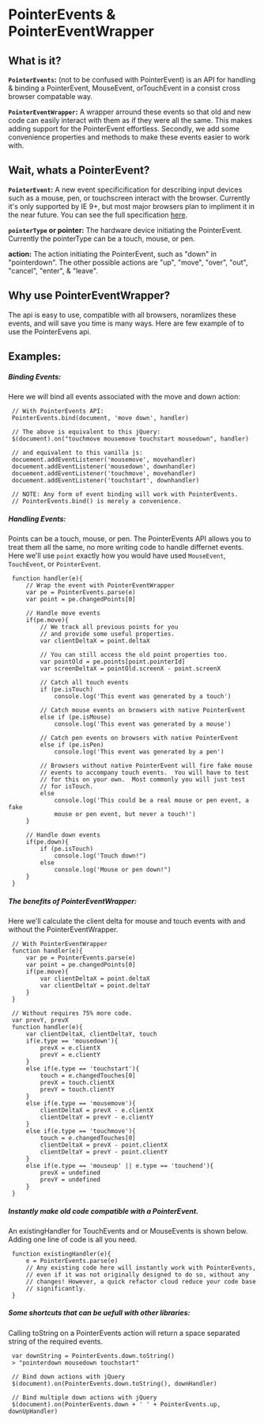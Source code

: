 PointerEvents & PointerEventWrapper
===================================
What is it?
-----------
**`PointerEvents`:** (not to be confused with PointerEvent) is an API for handling & binding a PointerEvent, MouseEvent, orTouchEvent in a consist cross browser compatable way. 

**`PointerEventWrapper`:** A wrapper arround these events so that old and new code can easily interact with them as if they were all the same. This makes adding support for the PointerEvent effortless. Secondly, we add some convenience properties and methods to make these events easier to work with. 

Wait, whats a PointerEvent?
---------------------------
**`PointerEvent`:** A new event specificification for describing input devices such as a mouse, pen, or touchscreen interact with the browser.  Currently it's only supported by IE 9+, but most major browsers plan to impliment it in the near future. You can see the full specification [here](https://www.w3.org/TR/pointerevents/).

**`pointerType` or pointer:** The hardware device initiating the PointerEvent. Currently the pointerType can be a touch, mouse, or pen.

**action:** The action initiating the PointerEvent, such as "down" in "pointerdown".  The other possible actions are "up", "move", "over", "out", "cancel", "enter", & "leave". 

Why use PointerEventWrapper?
----------------------------
The api is easy to use, compatible with all browsers, noramlizes these events, and will save you time is many ways. Here are few example of to use the PointerEvens api.

Examples:
--------
##### Binding Events:
Here we will bind all events associated with the move and down action:

     // With PointerEvents API:
     PointerEvents.bind(document, 'move down', handler)

     // The above is equivalent to this jQuery:
     $(document).on("touchmove mousemove touchstart mousedown", handler)

     // and equivalent to this vanilla js:
     docuement.addEventListener('mousemove', movehandler)
     docuement.addEventListener('mousedown', downhandler)
     docuement.addEventListener('touchmove', movehandler)
     docuement.addEventListener('touchstart', downhandler)

     // NOTE: Any form of event binding will work with PointerEvents.
     // PointerEvents.bind() is merely a convenience.
     
##### Handling Events:
Points can be a touch, mouse, or pen. The PointerEvents API allows you to treat them all the same, no more writing code to handle differnet events. Here we'll use `point` exactly how you would have used `MouseEvent`, `TouchEvent`, or `PointerEvent`.
     
     function handler(e){
         // Wrap the event with PointerEventWrapper
         var pe = PointerEvents.parse(e)
         var point = pe.changedPoints[0]

         // Handle move events
         if(pe.move){
             // We track all previous points for you
             // and provide some useful properties.
             var clientDeltaX = point.deltaX

             // You can still access the old point properties too.
             var pointOld = pe.points[point.pointerId]
             var screenDeltaX = pointOld.screenX - point.screenX

             // Catch all touch events
             if (pe.isTouch)
                 console.log('This event was generated by a touch')

             // Catch mouse events on browsers with native PointerEvent
             else if (pe.isMouse)
                 console.log('This event was generated by a mouse')

             // Catch pen events on browsers with native PointerEvent
             else if (pe.isPen)
                 console.log('This event was generated by a pen')

             // Browsers without native PointerEvent will fire fake mouse
             // events to accompany touch events.  You will have to test
             // for this on your own.  Most commonly you will just test
             // for isTouch.
             else
                 console.log('This could be a real mouse or pen event, a fake
                 mouse or pen event, but never a touch!')
         }

         // Handle down events
         if(pe.down){
             if (pe.isTouch)
                 console.log('Touch down!")
             else
                 console.log('Mouse or pen down!")
         }
     }
     
##### The benefits of PointerEventWrapper:
Here we'll calculate the client delta for mouse and touch events with and without the PointerEventWrapper.

     // With PointerEventWrapper
     function handler(e){
         var pe = PointerEvents.parse(e)
         var point = pe.changedPoints[0]
         if(pe.move){
             var clientDeltaX = point.deltaX
             var clientDeltaY = point.deltaY
         }
     }

     // Without requires 75% more code.
     var prevY, prevX
     function handler(e){
         var clientDeltaX, clientDeltaY, touch
         if(e.type == 'mousedown'){
             prevX = e.clientX
             prevY = e.clientY
         }
         else if(e.type == 'touchstart'){
             touch = e.changedTouches[0]
             prevX = touch.clientX
             prevY = touch.clientY
         }
         else if(e.type == 'mousemove'){
             clientDeltaX = prevX - e.clientX
             clientDeltaY = prevY - e.clientY
         }
         else if(e.type == 'touchmove'){
             touch = e.changedTouches[0]
             clientDeltaX = prevX - point.clientX
             clientDeltaY = prevY - point.clientY
         }
         else if(e.type == 'mouseup' || e.type == 'touchend'){
             prevX = undefined
             prevY = undefined
         }
     }
     
##### Instantly make old code compatible with a PointerEvent.
An existingHandler for TouchEvents and or MouseEvents is shown below.  Adding one line
of code is all you need.

     function existingHandler(e){
         e = PointerEvents.parse(e)
         // Any existing code here will instantly work with PointerEvents,
         // even if it was not originally designed to do so, without any
         // changes! However, a quick refactor cloud reduce your code base
         // significantly.
     }
	 
##### Some shortcuts that can be uefull with other libraries:
Calling toString on a PointerEvents action will return a space separated string of the required events.

     var downString = PointerEvents.down.toString()
     > "pointerdown mousedown touchstart"

     // Bind down actions with jQuery
     $(document).on(PointerEvents.down.toString(), downHandler)

     // Bind multiple down actions with jQuery
     $(document).on(PointerEvents.down + ' ' + PointerEvents.up, downUpHandler)